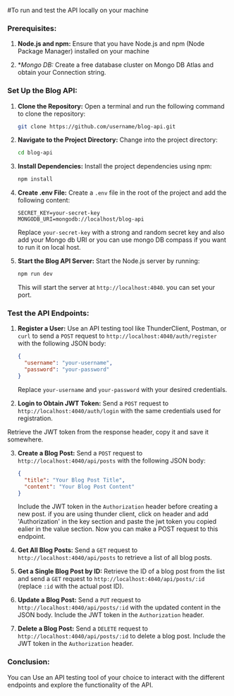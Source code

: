 #To run and test the API locally on your machine

### Prerequisites:

1. **Node.js and npm:**
   Ensure that you have Node.js and npm (Node Package Manager) installed on your machine

2. **Mongo DB:*
Create a free database cluster on Mongo DB Atlas and obtain your Connection string.

### Set Up the Blog API:

1. **Clone the Repository:**
   Open a terminal and run the following command to clone the repository:

   ```bash
   git clone https://github.com/username/blog-api.git
   ```

2. **Navigate to the Project Directory:**
   Change into the project directory:

   ```bash
   cd blog-api
   ```

3. **Install Dependencies:**
   Install the project dependencies using npm:

   ```bash
   npm install
   ```

4. **Create .env File:**
   Create a `.env` file in the root of the project and add the following content:

   ```env
   SECRET_KEY=your-secret-key
   MONGODB_URI=mongodb://localhost/blog-api
   ```

   Replace `your-secret-key` with a strong and random secret key and also add your Mongo db URI or you can use mongo DB compass if you want to run it on local host.


5. **Start the Blog API Server:**
   Start the Node.js server by running:

   ```bash
   npm run dev
   ```

   This will start the server at `http://localhost:4040`.
you can set your port.

### Test the API Endpoints:

1. **Register a User:**
   Use an API testing tool like ThunderClient, Postman, or `curl` to send a `POST` request to `http://localhost:4040/auth/register` with the following JSON body:

   ```json
   {
     "username": "your-username",
     "password": "your-password"
   }
   ```

   Replace `your-username` and `your-password` with your desired credentials.

2. **Login to Obtain JWT Token:**
   Send a `POST` request to `http://localhost:4040/auth/login` with the same credentials used for registration. 

Retrieve the JWT token from the response header, copy it and save it somewhere.

3. **Create a Blog Post:**
   Send a `POST` request to `http://localhost:4040/api/posts` with the following JSON body:

   ```json
   {
     "title": "Your Blog Post Title",
     "content": "Your Blog Post Content"
   }
   ```

   Include the JWT token in the `Authorization` header before creating a new post. if you are using thunder client, click on header and add 'Authorization' in the key section and paste the jwt token you copied ealier in the value section. Now you can make a POST request to this endpoint.

4. **Get All Blog Posts:**
   Send a `GET` request to `http://localhost:4040/api/posts` to retrieve a list of all blog posts.

5. **Get a Single Blog Post by ID:**
   Retrieve the ID of a blog post from the list and send a `GET` request to `http://localhost:4040/api/posts/:id` (replace `:id` with the actual post ID).

6. **Update a Blog Post:**
   Send a `PUT` request to `http://localhost:4040/api/posts/:id` with the updated content in the JSON body. Include the JWT token in the `Authorization` header.

7. **Delete a Blog Post:**
   Send a `DELETE` request to `http://localhost:4040/api/posts/:id` to delete a blog post. Include the JWT token in the `Authorization` header.

### Conclusion:

 You can Use an API testing tool of your choice to interact with the different endpoints and explore the functionality of the API.





